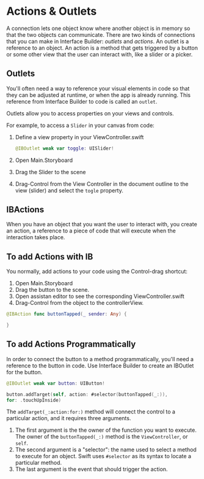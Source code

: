 # Actions & Outlets

A connection lets one object know where another object is in memory so that the two objects can communicate. There are two kinds of connections that you can make in Interface Builder: *outlets* and *actions*. An outlet is a reference to an object. An action is a method that gets triggered by a button or some other view that the user can interact with, like a slider or a picker.

## Outlets

You'll often need a way to reference your visual elements in code so that they can be adjusted at runtime, or when the app is already running. This reference from Interface Builder to code is called an `outlet`.

Outlets allow you to access properties on your views and controls.

For example, to access a `Slider` in your canvas from code:

1. Define a view property in your ViewController.swift

    ```swift
    @IBOutlet weak var toggle: UISlider!
    ```

2. Open Main.Storyboard
3. Drag the Slider to the scene
4. Drag-Control from the View Controller in the document outline to the view (slider) and select the `togle` property.

## IBActions

When you have an object that you want the user to interact with, you create an action, a reference to a piece of code that will execute when the interaction takes place.

## To add Actions with IB

You normally, add actions to your code using the Control-drag shortcut:

1. Open Main.Storyboard
2. Drag the button to the scene.
3. Open assistan editor to see the corresponding ViewController.swift
4. Drag-Control from the object to the controllerView.

```Swift
@IBAction func buttonTapped(_ sender: Any) {

}
```

## To add Actions Programmatically

In order to connect the button to a method programmatically, you'll need a reference to the button in code. Use Interface Builder to create an IBOutlet for the button.

```Swift
@IBOutlet weak var button: UIButton!
```

```Swift
button.addTarget(self, action: #selector(buttonTapped(_:)),
for: .touchUpInside)
```

The `addTarget(_:action:for:)` method will connect the control to a particular action, and it requires three arguments.

1. The first argument is the the owner of the function you want to execute. The owner of the `buttonTapped(_:)` method is the `ViewController`, or `self`.
1. The second argument is a "selector": the name used to select a method to execute for an object. Swift uses `#selector` as its syntax to locate a particular method.
1. The last argument is the event that should trigger the action.
